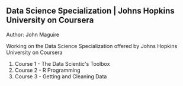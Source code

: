 ## Data Science Specialization | Johns Hopkins University on Coursera

Author: John Maguire

Working on the Data Science Specialization offered by Johns Hopkins University on Coursera

1. Course 1 - The Data Scientic's Toolbox
2. Course 2 - R Programming
3. Course 3 - Getting and Cleaning Data


